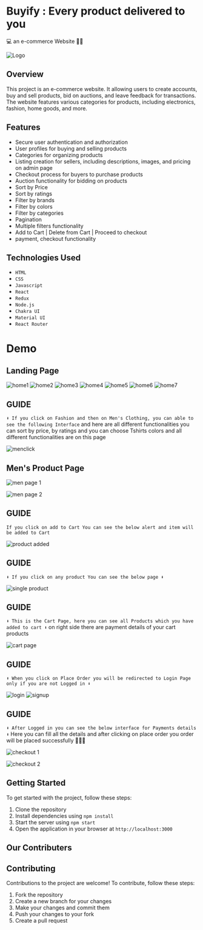 
# Buyify : Every product delivered to you
💻 an e-commerce Website 🚀🎯

![Logo](https://github.com/Shivampasvan/ReachHub/assets/112854390/82a907aa-e48a-4968-a66f-bf55dfbea30a)


## Overview

This project is an e-commerce website. It allowing users to create accounts, buy and sell products, bid on auctions, and leave feedback for transactions. The website features various categories for products, including electronics, fashion, home goods, and more.

## Features

- Secure user authentication and authorization
- User profiles for buying and selling products
- Categories for organizing products
- Listing creation for sellers, including descriptions, images, and pricing on admin page
- Checkout process for buyers to purchase products
- Auction functionality for bidding on products
- Sort by Price
- Sort by ratings
- Filter by brands
- Filter by colors
- Filter by categories
- Pagination
- Multiple filters functionality
- Add to Cart | Delete from Cart | Proceed to checkout
- payment, checkout functionality

## Technologies Used

- `HTML`
- `CSS`
- `Javascript`
- `React`
- `Redux`
- `Node.js`
- `Chakra UI`
- `Material UI`
- `React Router`

# Demo 
## Landing Page
![home1](https://github.com/Shivampasvan/ReachHub/assets/112854390/8dc27b6d-3862-4e14-a119-def36150ed48)
![home2](https://github.com/Shivampasvan/ReachHub/assets/112854390/9b4d694a-e258-4268-9cc8-1b17a3ca0de3)
![home3](https://github.com/Shivampasvan/ReachHub/assets/112854390/fc2fa3f3-c70a-4308-a23e-2b5fcfc9636d)
![home4](https://github.com/Shivampasvan/ReachHub/assets/112854390/42a7902c-28f5-4be9-bbfe-11996932399d)
![home5](https://github.com/Shivampasvan/ReachHub/assets/112854390/f98f2226-9e6c-4410-a9b7-0334d8dfde4e)
![home6](https://github.com/Shivampasvan/ReachHub/assets/112854390/e64f26e8-e7ed-41f0-b56d-094e6fac7b61)
![home7](https://github.com/Shivampasvan/ReachHub/assets/112854390/6d04e592-55b9-4c95-9290-1035d8ff4826)



## GUIDE
`⬇️ If you click on Fashion and then on Men's Clothing, you can able to see the following Interface` and here are all different functionalities you can sort by price, by ratings and you can choose Tshirts colors and all different functionalities are on this page


![menclick](https://github.com/Shivampasvan/ReachHub/assets/112854390/f4816692-fb74-49c1-b930-be4a908aeba4)

## Men's Product Page

![men page 1](https://github.com/Shivampasvan/ReachHub/assets/112854390/cf787828-42f8-4dee-9d6c-bbe31b3ba8a8)

![men page 2](https://github.com/Shivampasvan/ReachHub/assets/112854390/1933a5fa-65fa-4282-b55c-6384489533fc)


## GUIDE
`If you click on add to Cart You can see the below alert and item will be added to Cart`


![product added](https://github.com/Shivampasvan/ReachHub/assets/112854390/678c28ab-4f8a-41ef-be74-4bc7b9395eb4)


## GUIDE
`⬇️ If you click on any product You can see the below page ⬇️`



![single product](https://github.com/Shivampasvan/ReachHub/assets/112854390/455ba67b-892a-40c1-8323-1c8af3346837)


## GUIDE
`⬇️ This is the Cart Page, here you can see all Products which you have added to cart ⬇️` on right side there are payment details of your cart products



![cart page](https://github.com/Shivampasvan/ReachHub/assets/112854390/6a2a65e1-a45c-43d0-9aa1-90cc6ea9ade6)



## GUIDE
`⬇️ When you click on Place Order you will be redirected to Login Page only if you are not Logged in ⬇️` 



![login](https://github.com/Shivampasvan/ReachHub/assets/112854390/8c532353-5d07-4205-a302-f90bf90aad6e)
![signup](https://github.com/Shivampasvan/ReachHub/assets/112854390/1c438601-4f1c-4af9-b12a-3dd845898ad2)


## GUIDE
`⬇️ After Logged in you can see the below interface for Payments details ⬇️` Here you can fill all the details and  after clicking on place order you order will be placed successfully 🥳🥳🥳

![checkout 1](https://github.com/Shivampasvan/ReachHub/assets/112854390/6f06b759-dadd-4d21-ab4c-468897e5c4bd)

![checkout 2](https://github.com/Shivampasvan/ReachHub/assets/112854390/835a7d8e-d461-4825-93cc-0f435543e10d)

## Getting Started

To get started with the project, follow these steps:

1. Clone the repository
2. Install dependencies using `npm install`
3. Start the server using `npm start`
4. Open the application in your browser at `http://localhost:3000`

## Our Contributers



## Contributing

Contributions to the project are welcome! To contribute, follow these steps:

1. Fork the repository
2. Create a new branch for your changes
3. Make your changes and commit them
4. Push your changes to your fork
5. Create a pull request




